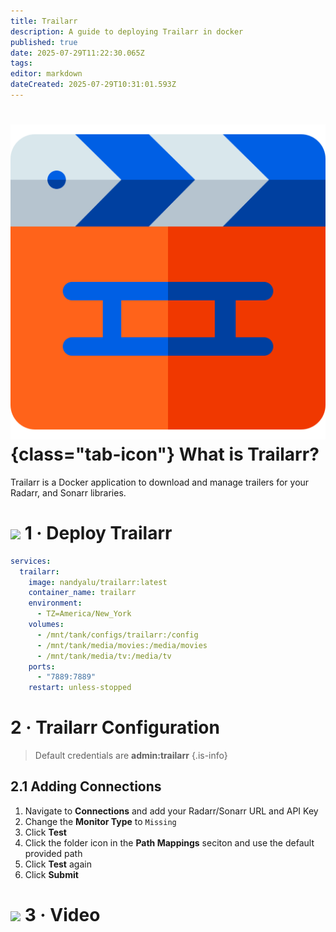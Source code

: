 ```yaml
---
title: Trailarr
description: A guide to deploying Trailarr in docker
published: true
date: 2025-07-29T11:22:30.065Z
tags: 
editor: markdown
dateCreated: 2025-07-29T10:31:01.593Z
---
```


# ![](/trailarr.png){class="tab-icon"} What is Trailarr?
Trailarr is a Docker application to download and manage trailers for your Radarr, and Sonarr libraries.

# <img src="/docker.png" class="tab-icon"> 1 · Deploy Trailarr

```yaml
services:
  trailarr:
    image: nandyalu/trailarr:latest
    container_name: trailarr
    environment:
      - TZ=America/New_York
    volumes:
      - /mnt/tank/configs/trailarr:/config
      - /mnt/tank/media/movies:/media/movies
      - /mnt/tank/media/tv:/media/tv
    ports:
      - "7889:7889"
    restart: unless-stopped
```

# 2 · Trailarr Configuration

> Default credentials are **admin:trailarr**
{.is-info}

## 2.1 Adding Connections
1. Navigate to **Connections** and add your Radarr/Sonarr URL and API Key
1. Change the **Monitor Type** to `Missing`
1. Click **Test**
1. Click the folder icon in the **Path Mappings** seciton and use the default provided path
1. Click **Test** again
1. Click **Submit**


# <img src="/patreon-light.png" class="tab-icon"> 3 · Video